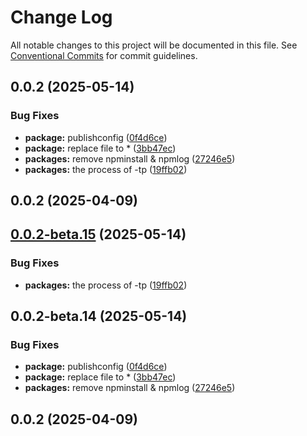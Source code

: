 # Change Log

All notable changes to this project will be documented in this file.
See [Conventional Commits](https://conventionalcommits.org) for commit guidelines.

## 0.0.2 (2025-05-14)

### Bug Fixes

- **package:** publishconfig ([0f4d6ce](https://github.com/AnnieLiu-dino/keroro-cli/commit/0f4d6ce77d097977491feef25d30ae32bc177223))
- **package:** replace file to \* ([3bb47ec](https://github.com/AnnieLiu-dino/keroro-cli/commit/3bb47ec84c4ec1817e93dfb86c8a536b41f64adc))
- **packages:** remove npminstall & npmlog ([27246e5](https://github.com/AnnieLiu-dino/keroro-cli/commit/27246e5e20f2a84389871e108802655a8fe31ab9))
- **packages:** the process of -tp ([19ffb02](https://github.com/AnnieLiu-dino/keroro-cli/commit/19ffb021c9d39d841aa3e0f04ef3d957650b254a))

## 0.0.2 (2025-04-09)

## [0.0.2-beta.15](https://github.com/AnnieLiu-dino/keroro-cli/compare/@keroro-cli/utils@0.0.2-beta.14...@keroro-cli/utils@0.0.2-beta.15) (2025-05-14)

### Bug Fixes

- **packages:** the process of -tp ([19ffb02](https://github.com/AnnieLiu-dino/keroro-cli/commit/19ffb021c9d39d841aa3e0f04ef3d957650b254a))

## 0.0.2-beta.14 (2025-05-14)

### Bug Fixes

- **package:** publishconfig ([0f4d6ce](https://github.com/AnnieLiu-dino/keroro-cli/commit/0f4d6ce77d097977491feef25d30ae32bc177223))
- **package:** replace file to \* ([3bb47ec](https://github.com/AnnieLiu-dino/keroro-cli/commit/3bb47ec84c4ec1817e93dfb86c8a536b41f64adc))
- **packages:** remove npminstall & npmlog ([27246e5](https://github.com/AnnieLiu-dino/keroro-cli/commit/27246e5e20f2a84389871e108802655a8fe31ab9))

## 0.0.2 (2025-04-09)
